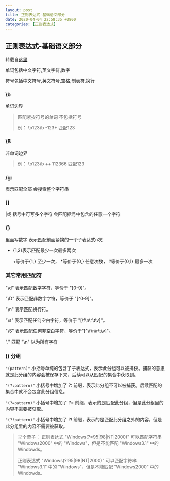 ```yaml
---
layout: post
title: 正则表达式-基础语义部分
date: 2020-04-04 22:58:35 +0800
categories: [正则表达式]
---
```


## 正则表达式-基础语义部分

转载自[这里](https://juejin.im/post/5dab30c26fb9a04de818face)

单词包括中文字符,英文字符,数字

符号包括中文符号,英文符号,空格,制表符,换行

### \b

单词边界

> 匹配紧挨符号的单词 不包括符号
>
> 例： \\b123\\b  -123+  匹配123  

### \B

非单词边界

> 例： \\b123\\b  ++ 112366  匹配123  

### /g:

表示匹配全部  会搜索整个字符串

### []

|或  括号中可写多个字符  会匹配括号中包含的任意一个字符

### {}

里面写数字 表示匹配前面紧挨的一个子表达式n次 

- {1,2}表示匹配最少一次最多两次

  +等价于{1,}  至少一次， *等价于{0,} 任意次数，  ?等价于{0,1} 最多一次

### 其它常用匹配符

"\d" 表示匹配数字字符，等价于 "[0-9]"。

"\D" 表示匹配非数字字符，等价于 "[^0-9]"。

"\n" 表示匹配换行符。

"\s" 表示匹配任何空白字符，等价于 "[\f\n\r\t\v]"。

"\S" 表示匹配任何非空白字符，等价于"[\^\\f\\n\\r\\t\\v]"。

"."  匹配 "\n" 以为所有字符

### () 分组

`"(pattern)"` 小括号单纯的包含了子表达式，表示此分组可以被捕获。捕获的意思就是此分组的内容会被保存下来，后续可以从匹配的集合中获取到。

`"(?:pattern)"` 小括号中增加了 ?: 前缀，表示此分组不可以被捕获。后续匹配的集合中就不会包含此分组信息。

`"(?=pattern)"` 小括号中增加了 ?= 前缀，表示的是匹配此分组，但是此分组里的内容不需要被获取。

`"(?!pattern)"` 小括号中增加了 ?! 前缀，表示的是匹配此分组之外的内容，但是此分组里的内容不需要被获取。

> 举个栗子：
>  正则表达式 "Windows(?=95|98|NT|2000)" 可以匹配字符串 "Windows2000" 中的 "Windows"，但是不能匹配 "Windows3.1" 中的 Windowds。
>
> 正则表达式 "Windows(?!95|98|NT|2000)" 可以匹配字符串 "Windows3.1" 中的 "Windows"，但是不能匹配 "Windows2000" 中的 Windowds。
